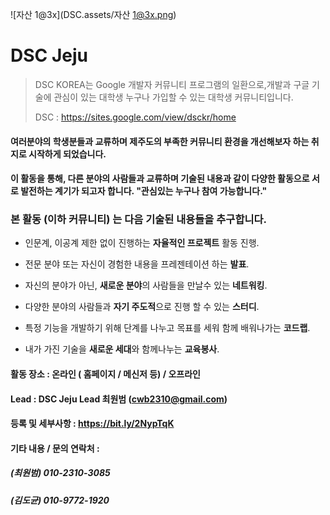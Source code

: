 ![자산 1@3x](DSC.assets/자산 1@3x.png)



# DSC Jeju



> DSC KOREA는 Google 개발자 커뮤니티 프로그램의 일환으로,개발과 구글 기술에 관심이 있는 대학생 누구나 가입할 수 있는 대학생 커뮤니티입니다.
>
> DSC : https://sites.google.com/view/dsckr/home



#### 여러분야의 학생분들과 교류하며 제주도의 부족한 커뮤니티 환경을 개선해보자 하는 취지로 시작하게 되었습니다.

#### 이 활동을 통해, 다른 분야의 사람들과 교류하며 기술된 내용과 같이 다양한 활동으로 서로 발전하는 계기가 되고자 합니다. "관심있는 누구나 참여 가능합니다."



### 본 활동 (이하 커뮤니티) 는 다음 기술된 내용들을 추구합니다.

- 인문계, 이공계 제한 없이 진행하는 **자율적인 프로젝트** 활동 진행.
- 전문 분야 또는 자신이 경험한 내용을 프레젠테이션 하는 **발표**.
- 자신의 분야가 아닌, **새로운 분야**의 사람들을 만날수 있는 **네트워킹**.
- 다양한 분야의 사람들과 **자기 주도적**으로 진행 할 수 있는 **스터디**.

- 특정 기능을 개발하기 위해 단계를 나누고 목표를 세워 함께 배워나가는 **코드랩**.
- 내가 가진 기술을 **새로운 세대**와 함께나누는 **교육봉사**.



#### 활동 장소 : 온라인 ( 홈페이지 / 메신저 등) / 오프라인

#### Lead : DSC Jeju Lead 최원범 (cwb2310@gmail.com)

#### 등록 및 세부사항 : https://bit.ly/2NypTqK



#### 기타 내용 / 문의 연락처 :

##### (최원범) 010-2310-3085

##### (김도균) 010-9772-1920
